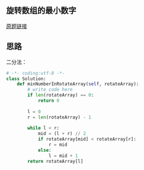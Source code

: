 ## 旋转数组的最小数字

[原题链接](https://www.nowcoder.com/practice/9f3231a991af4f55b95579b44b7a01ba?tpId=13&tqId=11159&tPage=1&rp=1&ru=/ta/coding-interviews&qru=/ta/coding-interviews/question-ranking)

## 思路

二分法：

```python
# -*- coding:utf-8 -*-
class Solution:
    def minNumberInRotateArray(self, rotateArray):
        # write code here
        if len(rotateArray) == 0:
            return 0
        
        l = 0
        r = len(rotateArray) - 1
        
        while l < r:
            mid = (l + r) // 2
            if rotateArray[mid] < rotateArray[r]:
                r = mid
            else:
                l = mid + 1
        return rotateArray[l]
```